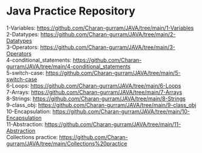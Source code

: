 # Java Practice Repository

1-Variables: https://github.com/Charan-gurram/JAVA/tree/main/1-Variables  
2-Datatypes: https://github.com/Charan-gurram/JAVA/tree/main/2-Datatypes  
3-Operators: https://github.com/Charan-gurram/JAVA/tree/main/3-Operators  
4-conditional_statements: https://github.com/Charan-gurram/JAVA/tree/main/4-conditional_statements  
5-switch-case: https://github.com/Charan-gurram/JAVA/tree/main/5-switch-case  
6-Loops: https://github.com/Charan-gurram/JAVA/tree/main/6-Loops  
7-Arrays: https://github.com/Charan-gurram/JAVA/tree/main/7-Arrays  
8-Strings: https://github.com/Charan-gurram/JAVA/tree/main/8-Strings  
9-class_obj: https://github.com/Charan-gurram/JAVA/tree/main/9-class_obj  
10-Encapsulation: https://github.com/Charan-gurram/JAVA/tree/main/10-Encapsulation  
11-Abstraction: https://github.com/Charan-gurram/JAVA/tree/main/11-Abstraction  
Collections practice: https://github.com/Charan-gurram/JAVA/tree/main/Collections%20practice

